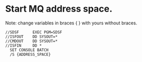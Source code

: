# Start MQ address space.
Note: change variables in braces { } with yours without braces.
```
//SDSF      EXEC PGM=SDSF
//ISFOUT    DD SYSOUT=*
//CMDOUT    DD SYSOUT=*
//ISFIN     DD *
  SET CONSOLE BATCH
  /S {ADDRESS_SPACE}
```
